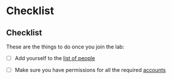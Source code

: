 # Checklist

## Checklist

These are the things to do once you join the lab:

* [ ] Add yourself to the [list of people](https://www.neuro.polymtl.ca/people)
* [ ] Make sure you have permissions for all the required [accounts](accounts.md)

